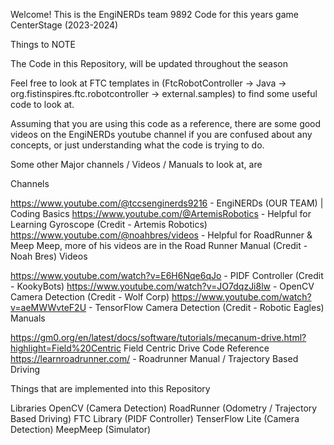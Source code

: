 Welcome! This is the EngiNERDs team 9892 Code for this years game CenterStage (2023-2024)

Things to NOTE

The Code in this Repository, will be updated throughout the season

Feel free to look at FTC templates in (FtcRobotController -> Java -> org.fistinspires.ftc.robotcontroller -> external.samples) to find some useful code to look at.

Assuming that you are using this code as a reference, there are some good videos on the EngiNERDs youtube channel if you are confused about any concepts, or just understanding what the code is trying to do.

Some other Major channels / Videos / Manuals to look at, are

Channels

https://www.youtube.com/@tccsenginerds9216 - EngiNERDs (OUR TEAM) | Coding Basics
https://www.youtube.com/@ArtemisRobotics - Helpful for Learning Gyroscope (Credit - Artemis Robotics)
https://www.youtube.com/@noahbres/videos - Helpful for RoadRunner & Meep Meep, more of his videos are in the Road Runner Manual (Credit - Noah Bres)
Videos

https://www.youtube.com/watch?v=E6H6Nqe6qJo - PIDF Controller (Credit - KookyBots)
https://www.youtube.com/watch?v=JO7dqzJi8lw - OpenCV Camera Detection (Credit - Wolf Corp)
https://www.youtube.com/watch?v=aeMWWvteF2U - TensorFlow Camera Detection (Credit - Robotic Eagles)
Manuals

https://gm0.org/en/latest/docs/software/tutorials/mecanum-drive.html?highlight=Field%20Centric Field Centric Drive Code Reference
https://learnroadrunner.com/ - Roadrunner Manual / Trajectory Based Driving





Things that are implemented into this Repository

Libraries
OpenCV (Camera Detection)
RoadRunner (Odometry / Trajectory Based Driving)
FTC Library (PIDF Controller)
TenserFlow Lite (Camera Detection)
MeepMeep (Simulator)